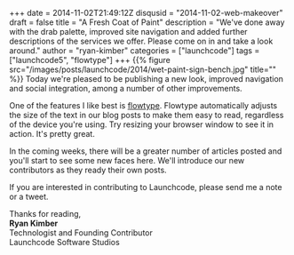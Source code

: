 +++
date = 2014-11-02T21:49:12Z
disqusid = "2014-11-02-web-makeover"
draft = false
title = "A Fresh Coat of Paint"
description = "We've done away with the drab palette, improved site navigation and added further descriptions of the services we offer. Please come on in and take a look around."
author = "ryan-kimber"
categories = ["launchcode"]
tags = ["launchcode5", "flowtype"]
+++
{{% figure src="/images/posts/launchcode/2014/wet-paint-sign-bench.jpg" title="" %}}
Today we're pleased to be publishing a new look, improved navigation and social integration, among a number of other improvements. 

One of the features I like best is [flowtype](http://simplefocus.com/flowtype/). Flowtype automatically adjusts the size of the text in our blog posts to make them easy to read, regardless of the device you're using. Try resizing your browser window to see it in action. It's pretty great.

In the coming weeks, there will be a greater number of articles posted and you'll start to see some new faces here. We'll introduce our new contributors as they ready their own posts.

If you are interested in contributing to Launchcode, please send me a note or a tweet.

Thanks for reading, 
<br />
**Ryan Kimber**  
Technologist and Founding Contributor  
Launchcode Software Studios  

